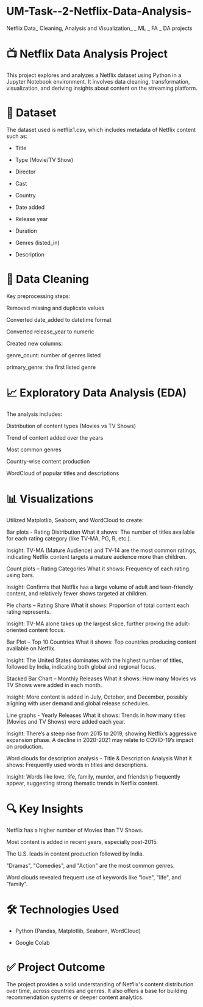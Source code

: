 # UM-Task--2-Netflix-Data-Analysis-
Netflix Data_ Cleaning, Analysis and Visualization_ _ ML _ FA _ DA projects


# 📺 Netflix Data Analysis Project
This project explores and analyzes a Netflix dataset using Python in a Jupyter Notebook environment. It involves data cleaning, transformation, visualization, and deriving insights about content on the streaming platform.

# 📁 Dataset
The dataset used is netflix1.csv, which includes metadata of Netflix content such as:

* Title

* Type (Movie/TV Show)

* Director

* Cast

* Country

* Date added

* Release year

* Duration

* Genres (listed_in)

* Description

# 🧹 Data Cleaning
Key preprocessing steps:

Removed missing and duplicate values

Converted date_added to datetime format

Converted release_year to numeric

Created new columns:

genre_count: number of genres listed

primary_genre: the first listed genre

# 📈 Exploratory Data Analysis (EDA)
The analysis includes:

Distribution of content types (Movies vs TV Shows)

Trend of content added over the years

Most common genres

Country-wise content production

WordCloud of popular titles and descriptions

# 📊 Visualizations
Utilized Matplotlib, Seaborn, and WordCloud to create:

Bar plots - Rating Distribution
What it shows: The number of titles available for each rating category (like TV-MA, PG, R, etc.).

Insight: TV-MA (Mature Audience) and TV-14 are the most common ratings, indicating Netflix content targets a mature audience more than children.

Count plots  – Rating Categories
What it shows: Frequency of each rating using bars.

Insight: Confirms that Netflix has a large volume of adult and teen-friendly content, and relatively fewer shows targeted at children.

Pie charts – Rating Share
What it shows: Proportion of total content each rating represents.

Insight: TV-MA alone takes up the largest slice, further proving the adult-oriented content focus.

Bar Plot – Top 10 Countries
What it shows: Top countries producing content available on Netflix.

Insight: The United States dominates with the highest number of titles, followed by India, indicating both global and regional focus.

 Stacked Bar Chart – Monthly Releases
What it shows: How many Movies vs TV Shows were added in each month.

Insight: More content is added in July, October, and December, possibly aligning with user demand and global release schedules.

Line graphs - Yearly Releases
What it shows: Trends in how many titles (Movies and TV Shows) were added each year.

Insight: There’s a steep rise from 2015 to 2019, showing Netflix’s aggressive expansion phase. A decline in 2020-2021 may relate to COVID-19’s impact on production.



Word clouds for description analysis – Title & Description Analysis
What it shows: Frequently used words in titles and descriptions.

Insight: Words like love, life, family, murder, and friendship frequently appear, suggesting strong thematic trends in Netflix content.


# 🔍 Key Insights
Netflix has a higher number of Movies than TV Shows.

Most content is added in recent years, especially post-2015.

The U.S. leads in content production followed by India.

"Dramas", "Comedies", and "Action" are the most common genres.

Word clouds revealed frequent use of keywords like "love", "life", and "family".

# 🛠️ Technologies Used
* Python (Pandas, Matplotlib, Seaborn, WordCloud)

* Google Colab

# ✅ Project Outcome
The project provides a solid understanding of Netflix's content distribution over time, across countries and genres. It also offers a base for building recommendation systems or deeper content analytics.

